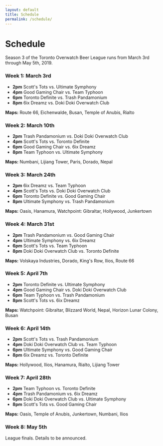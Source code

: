 ```yaml
---
layout: default
title: Schedule
permalink: /schedule/
---
```

<div class="container">
  <div class="row justify-content-center page-section-no-line">
    <div class="col-12 col-md-10 col-xl-8">
      <h1 class="text-center">Schedule</h1>
      <p>Season 3 of the Toronto Overwatch Beer League runs from March 3rd through May 5th, 2019.</p>
      <h3>Week 1: March 3rd</h3>
      <ul>
        <li><strong>2pm</strong> Scott's Tots vs. Ultimate Symphony</li>
        <li><strong>4pm</strong> Good Gaming Chair vs. Team Typhoon</li>
        <li><strong>6pm</strong> Toronto Definite vs. Trash Pandamonium</li>
        <li><strong>8pm</strong> 6ix Dreamz vs. Doki Doki Overwatch Club</li>
      </ul>
      <p><strong>Maps:</strong> Route 66, Eichenwalde, Busan, Temple of Anubis, Rialto</p>
      <h3>Week 2: March 10th</h3>
      <ul>
        <li><strong>2pm</strong> Trash Pandamonium vs. Doki Doki Overwatch Club</li>
        <li><strong>4pm</strong> Scott's Tots vs. Toronto Definite</li>
        <li><strong>6pm</strong> Good Gaming Chair vs. 6ix Dreamz</li>
        <li><strong>8pm</strong> Team Typhoon vs. Ultimate Symphony</li>
      </ul>
      <p><strong>Maps:</strong> Numbani, Lijiang Tower, Paris, Dorado, Nepal</p>
      <h3>Week 3: March 24th</h3>
      <ul>
        <li><strong>2pm</strong> 6ix Dreamz vs. Team Typhoon</li>
        <li><strong>4pm</strong> Scott's Tots vs. Doki Doki Overwatch Club</li>
        <li><strong>6pm</strong> Toronto Definite vs. Good Gaming Chair</li>
        <li><strong>8pm</strong> Ultimate Symphony vs. Trash Pandamonium</li>
      </ul>
      <p><strong>Maps:</strong> Oasis, Hanamura, Watchpoint: Gibraltar, Hollywood, Junkertown</p>
      <h3>Week 4: March 31st</h3>
      <ul>
        <li><strong>2pm</strong> Trash Pandamonium vs. Good Gaming Chair</li>
        <li><strong>4pm</strong> Ultimate Symphony vs. 6ix Dreamz</li>
        <li><strong>6pm</strong> Scott's Tots vs. Team Typhoon</li>
        <li><strong>8pm</strong> Doki Doki Overwatch Club vs. Toronto Definite</li>
      </ul>
      <p><strong>Maps:</strong> Volskaya Industries, Dorado, King's Row, Ilios, Route 66</p>
      <h3>Week 5: April 7th</h3>
      <ul>
        <li><strong>2pm</strong> Toronto Definite vs. Ultimate Symphony</li>
        <li><strong>4pm</strong> Good Gaming Chair vs. Doki Doki Overwatch Club</li>
        <li><strong>6pm</strong> Team Typhoon vs. Trash Pandamonium</li>
        <li><strong>8pm</strong> Scott's Tots vs. 6ix Dreamz</li>
      </ul>
      <p><strong>Maps:</strong> Watchpoint: Gibraltar, Blizzard World, Nepal, Horizon Lunar Colony, Busan</p>
      <h3>Week 6: April 14th</h3>
      <ul>
        <li><strong>2pm</strong> Scott's Tots vs. Trash Pandamonium</li>
        <li><strong>4pm</strong> Doki Doki Overwatch Club vs. Team Typhoon</li>
        <li><strong>6pm</strong> Ultimate Symphony vs. Good Gaming Chair</li>
        <li><strong>8pm</strong> 6ix Dreamz vs. Toronto Definite</li>
      </ul>
      <p><strong>Maps:</strong> Hollywood, Ilios, Hanamura, Rialto, Lijiang Tower</p>
      <h3>Week 7: April 28th</h3>
      <ul>
        <li><strong>2pm</strong> Team Typhoon vs. Toronto Definite</li>
        <li><strong>4pm</strong> Trash Pandamonium vs. 6ix Dreamz</li>
        <li><strong>6pm</strong> Doki Doki Overwatch Club vs. Ultimate Symphony</li>
        <li><strong>8pm</strong> Scott's Tots vs. Good Gaming Chair</li>
      </ul>
      <p><strong>Maps:</strong> Oasis, Temple of Anubis, Junkertown, Numbani, Ilios</p>
      <h3>Week 8: May 5th</h3>
      <p>League finals. Details to be announced.</p>
    </div>
  </div>
</div>
